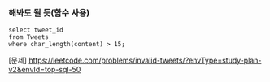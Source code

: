 ### 해봐도 될 듯(함수 사용)

```mysql
select tweet_id
from Tweets
where char_length(content) > 15;
```

[문제] https://leetcode.com/problems/invalid-tweets/?envType=study-plan-v2&envId=top-sql-50

